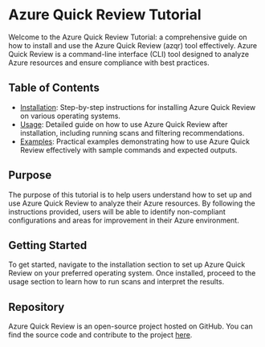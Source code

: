 # Azure Quick Review Tutorial

Welcome to the Azure Quick Review Tutorial: a comprehensive guide on how to install and use the Azure Quick Review (azqr) tool effectively. Azure Quick Review is a command-line interface (CLI) tool designed to analyze Azure resources and ensure compliance with best practices.

## Table of Contents

- [Installation](src/install.md): Step-by-step instructions for installing Azure Quick Review on various operating systems.
- [Usage](src/usage.md): Detailed guide on how to use Azure Quick Review after installation, including running scans and filtering recommendations.
- [Examples](src/examples/example1.md): Practical examples demonstrating how to use Azure Quick Review effectively with sample commands and expected outputs.

## Purpose

The purpose of this tutorial is to help users understand how to set up and use Azure Quick Review to analyze their Azure resources. By following the instructions provided, users will be able to identify non-compliant configurations and areas for improvement in their Azure environment.

## Getting Started

To get started, navigate to the installation section to set up Azure Quick Review on your preferred operating system. Once installed, proceed to the usage section to learn how to run scans and interpret the results.

## Repository

Azure Quick Review is an open-source project hosted on GitHub. You can find the source code and contribute to the project [here](https://github.com/azure/azqr).
